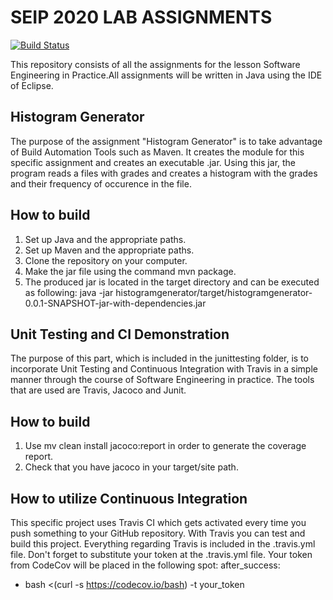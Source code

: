 # SEIP 2020 LAB ASSIGNMENTS
[![Build Status](https://travis-ci.com/pigirou/SEIP-assignments.svg?token=D4abBGiU23y1aU1FXZYy&branch=master)](https://travis-ci.com/pigirou/SEIP-assignments)

This repository consists of all the assignments for the lesson Software Engineering in Practice.All assignments will be written in Java using the IDE of Eclipse.

## Histogram Generator

The purpose of the assignment "Histogram Generator" is to take advantage of Build Automation Tools such as Maven. It creates the module for this specific assignment and creates an executable .jar. Using this jar, the program reads a files with grades and creates a histogram with the grades and their frequency of occurence in the file.

## How to build 
1. Set up Java and the appropriate paths.
2. Set up Maven and the appropriate paths. 
3. Clone the repository on your computer.
4. Make the jar file using the command mvn package.
5. The produced jar is located in the target directory and can be executed as following:
java -jar histogramgenerator/target/histogramgenerator-0.0.1-SNAPSHOT-jar-with-dependencies.jar


## Unit Testing and CI Demonstration

The purpose of this part, which is included in the junittesting folder, is to incorporate Unit Testing and Continuous Integration with Travis in a simple manner through the course of Software Engineering in practice. The tools that are used are Travis, Jacoco and Junit. 
   
## How to build
1. Use mv clean install jacoco:report in order to generate the coverage report.
2. Check that you have jacoco in your target/site path.

## How to utilize Continuous Integration
This specific project uses Travis CI which gets activated every time you push something to your GitHub repository. With Travis you can test and build this project. Everything regarding Travis is included in the .travis.yml file. 
Don't forget to substitute your token at the .travis.yml file.
Your token from CodeCov will be placed in the following spot:
after_success:
- bash <(curl -s https://codecov.io/bash) -t your_token



 
 


